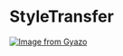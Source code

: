 # StyleTransfer
[![Image from Gyazo](https://i.gyazo.com/865f1165ca8b425cdd0b5fad182c685e.gif)](https://gyazo.com/865f1165ca8b425cdd0b5fad182c685e)